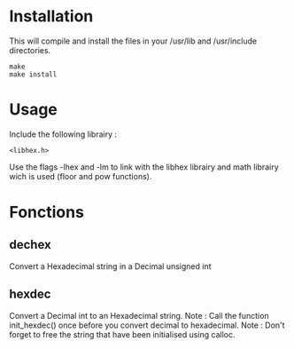 Installation
======

This will compile and install the files in your /usr/lib and /usr/include directories.

	make
	make install

Usage
======

Include the following librairy :

	<libhex.h>

Use the flags -lhex and -lm to link with the libhex librairy and math librairy wich is used (floor and pow functions).

Fonctions
======

dechex
------

Convert a Hexadecimal string in a Decimal unsigned int

hexdec
------

Convert a Decimal int to an Hexadecimal string.
Note : Call the function init_hexdec() once before you convert decimal to hexadecimal.
Note : Don't forget to free the string that have been initialised using calloc.

